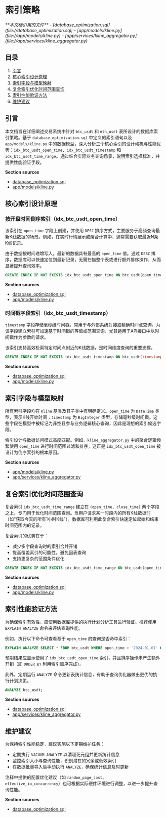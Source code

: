 # 索引策略

<cite>
**本文档引用的文件**  
- [database_optimization.sql](file://database_optimization.sql)
- [app/models/kline.py](file://app/models/kline.py)
- [app/services/kline_aggregator.py](file://app/services/kline_aggregator.py)
</cite>

## 目录
1. [引言](#引言)
2. [核心索引设计原理](#核心索引设计原理)
3. [索引字段与模型映射](#索引字段与模型映射)
4. [复合索引优化时间范围查询](#复合索引优化时间范围查询)
5. [索引性能验证方法](#索引性能验证方法)
6. [维护建议](#维护建议)

## 引言
本文档旨在详细阐述交易系统中针对 `btc_usdt` 和 `eth_usdt` 表所设计的数据库索引策略。基于 `database_optimization.sql` 中定义的索引语句以及 `app/models/kline.py` 中的数据模型，深入分析三个核心索引的设计动机与性能优势：`idx_btc_usdt_open_time`、`idx_btc_usdt_timestamp` 和 `idx_btc_usdt_time_range`。通过结合实际业务查询场景，说明索引选择标准，并提供性能验证手段。

**Section sources**
- [database_optimization.sql](file://database_optimization.sql#L1-L37)
- [app/models/kline.py](file://app/models/kline.py#L1-L37)

## 核心索引设计原理

### 按开盘时间倒序索引（idx_btc_usdt_open_time）
该索引在 `open_time` 字段上创建，并使用 `DESC` 排序方式，主要服务于高频查询最新K线数据的场景。例如，在实时行情展示或聚合计算中，通常需要获取最近N条K线记录。

由于数据按时间递增写入，最新的数据具有最高的 `open_time` 值。通过 `DESC` 排序，数据库可以快速定位到最新记录，无需扫描整个表或进行额外排序操作，从而显著提升查询效率。

```sql
CREATE INDEX IF NOT EXISTS idx_btc_usdt_open_time ON btc_usdt(open_time DESC);
```

**Section sources**
- [database_optimization.sql](file://database_optimization.sql#L5)
- [app/models/kline.py](file://app/models/kline.py#L8)

### 时间戳字段索引（idx_btc_usdt_timestamp）
`timestamp` 字段存储毫秒级时间戳，常用于与外部系统对接或精确时间点查询。为该字段建立索引可加速基于时间戳的等值或范围查询，尤其适用于API接口中以时间戳作为参数的请求。

该索引支持高效检索特定时间点附近的K线数据，是时间维度查询的重要支撑。

```sql
CREATE INDEX IF NOT EXISTS idx_btc_usdt_timestamp ON btc_usdt(timestamp);
```

**Section sources**
- [database_optimization.sql](file://database_optimization.sql#L6)
- [app/models/kline.py](file://app/models/kline.py#L7)

## 索引字段与模型映射
所有索引字段均在 `Kline` 基类及其子类中有明确定义。`open_time` 为 `DateTime` 类型，表示K线开始时间；`timestamp` 为 `BigInteger` 类型，存储毫秒级时间戳。这些字段在模型中被标记为非空且参与业务逻辑核心查询，因此是理想的索引候选字段。

索引设计与数据访问模式高度匹配。例如，`kline_aggregator.py` 中的聚合逻辑频繁使用 `open_time` 进行时间范围过滤和排序，这正是 `idx_btc_usdt_open_time` 被设计为倒序索引的根本原因。

**Section sources**
- [app/models/kline.py](file://app/models/kline.py#L7-L8)
- [app/services/kline_aggregator.py](file://app/services/kline_aggregator.py#L50-L55)

## 复合索引优化时间范围查询
复合索引 `idx_btc_usdt_time_range` 建立在 `(open_time, close_time)` 两个字段之上，专门用于优化时间范围查询。当用户请求某一时段内的所有K线数据时（如“获取今天的所有1小时K线”），数据库可利用此复合索引快速定位起始和结束时间范围内的记录。

复合索引的优势在于：
- 减少多字段查询时的索引合并开销
- 提高覆盖索引的可能性，避免回表查询
- 支持更复杂的范围条件优化

```sql
CREATE INDEX IF NOT EXISTS idx_btc_usdt_time_range ON btc_usdt(open_time, close_time);
```

**Section sources**
- [database_optimization.sql](file://database_optimization.sql#L7)
- [app/models/kline.py](file://app/models/kline.py#L8-L9)

## 索引性能验证方法
为确保索引有效性，应使用数据库提供的执行计划分析工具进行验证。推荐使用 `EXPLAIN ANALYZE` 命令来评估查询性能。

例如，执行以下命令可查看基于 `open_time` 的查询是否命中索引：

```sql
EXPLAIN ANALYZE SELECT * FROM btc_usdt WHERE open_time > '2024-01-01' ORDER BY open_time DESC LIMIT 100;
```

预期结果应显示使用了 `idx_btc_usdt_open_time` 索引，并且排序操作未产生额外开销（即 `ORDER BY` 利用索引顺序完成）。

此外，定期运行 `ANALYZE` 命令更新表统计信息，有助于查询优化器做出更优的执行计划决策。

```sql
ANALYZE btc_usdt;
```

**Section sources**
- [database_optimization.sql](file://database_optimization.sql#L14)
- [app/services/kline_aggregator.py](file://app/services/kline_aggregator.py#L50-L55)

## 维护建议
为保持索引性能稳定，建议实施以下定期维护任务：
- 定期执行 `VACUUM ANALYZE` 以清理死元组并更新统计信息
- 监控索引大小与查询性能，识别潜在的冗余或低效索引
- 在数据批量导入后手动执行 `ANALYZE`，确保统计信息及时更新

注释中提供的配置优化建议（如 `random_page_cost`、`effective_io_concurrency`）也可根据实际硬件环境进行调整，以进一步提升查询性能。

**Section sources**
- [database_optimization.sql](file://database_optimization.sql#L34-L36)